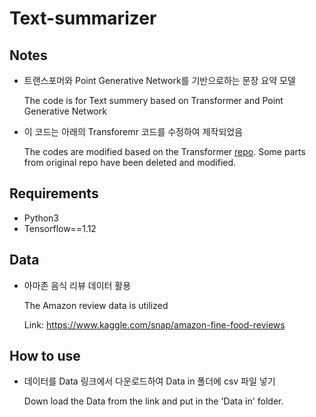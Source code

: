 # Text-summarizer

## Notes
- 트랜스포머와 Point Generative Network를 기반으로하는 문장 요약 모델
  
  The code is for Text summery based on Transformer and Point Generative Network
- 이 코드는 아래의 Transforemr 코드를 수정하여 제작되었음
  
  The codes are modified based on the Transformer [repo](https://github.com/NLP-kr/tensorflow-ml-nlp). Some parts from original repo have been deleted and modified.
  
## Requirements
- Python3
- Tensorflow==1.12

## Data
- 아마존 음식 리뷰 데이터 활용
  
  The Amazon review data is utilized
  
  Link: https://www.kaggle.com/snap/amazon-fine-food-reviews

## How to use
- 데이터를 Data 링크에서 다운로드하여 Data in 폴더에 csv 파일 넣기
  
  Down load the Data from the link and put in the 'Data in' folder.
